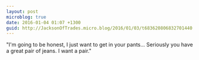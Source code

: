 ```yaml
---
layout: post
microblog: true
date: 2016-01-04 01:07 +1300
guid: http://JacksonOfTrades.micro.blog/2016/01/03/t683620806832701440.html
---
```

"I'm going to be honest, I just want to get in your pants... Seriously you have a great pair of jeans. I want a pair."
